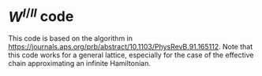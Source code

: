 # $W^{I/II}$ code
This code is based on the algorithm in https://journals.aps.org/prb/abstract/10.1103/PhysRevB.91.165112. Note that this code works for a general lattice, especially for the case of the effective chain approximating an infinite Hamiltonian.
